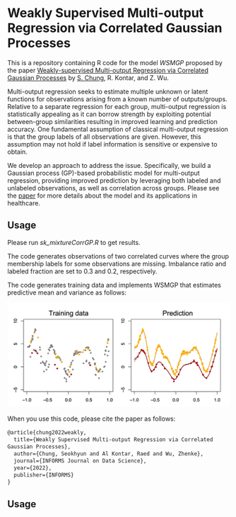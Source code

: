# Weakly Supervised Multi-output Regression via Correlated Gaussian Processes

This is a repository containing R code for the model _WSMGP_ proposed by the paper [Weakly-supervised Multi-output Regression via Correlated Gaussian Processes](https://pubsonline.informs.org/doi/10.1287/ijds.2022.0018) by [S. Chung](https://sites.google.com/site/schungkorea/), R. Kontar, and Z. Wu.

Multi-output regression seeks to estimate multiple unknown or latent functions for observations arising from a known number of outputs/groups. Relative to a separate regression for each group, multi-output regression is statistically appealing as it can borrow strength by exploiting potential between-group similarities resulting in improved learning and prediction accuracy. One fundamental assumption of classical multi-output regression is that the group labels of all observations are given. However, this assumption may not hold if label information is sensitive or expensive to obtain. 

We develop an approach to address the issue. Specifically, we build a Gaussian process (GP)-based probabilistic model for multi-output regression, providing improved prediction by leveraging both labeled and unlabeled observations, as well as correlation across groups. Please see the [paper](https://pubsonline.informs.org/doi/10.1287/ijds.2022.0018) for more details about the model and its applications in healthcare. 


## Usage

Please run _sk_mixtureCorrGP.R_ to get results. 

The code generates observations of two correlated curves where the group membership labels for some observations are missing. Imbalance ratio and labeled fraction are set to 0.3 and 0.2, respectively. 

The code generates training data and implements WSMGP that estimates predictive mean and variance as follows:

<img src="wsmgp.png" alt="drawing" width="700"/>

When you use this code, please cite the paper as follows:
```
@article{chung2022weakly,
  title={Weakly Supervised Multi-output Regression via Correlated Gaussian Processes},
  author={Chung, Seokhyun and Al Kontar, Raed and Wu, Zhenke},
  journal={INFORMS Journal on Data Science},
  year={2022},
  publisher={INFORMS}
}
```

## Usage
